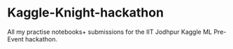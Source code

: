 # Kaggle-Knight-hackathon
All my practise notebooks+ submissions for the IIT Jodhpur Kaggle ML Pre-Event hackathon.
